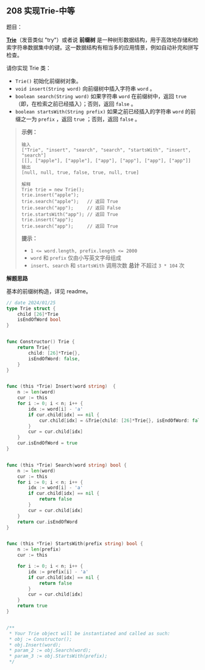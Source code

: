 ## 208 实现Trie-中等

题目：

**[Trie](https://baike.baidu.com/item/字典树/9825209?fr=aladdin)**（发音类似 "try"）或者说 **前缀树** 是一种树形数据结构，用于高效地存储和检索字符串数据集中的键。这一数据结构有相当多的应用情景，例如自动补完和拼写检查。

请你实现 Trie 类：

- `Trie()` 初始化前缀树对象。
- `void insert(String word)` 向前缀树中插入字符串 `word` 。
- `boolean search(String word)` 如果字符串 `word` 在前缀树中，返回 `true`（即，在检索之前已经插入）；否则，返回 `false` 。
- `boolean startsWith(String prefix)` 如果之前已经插入的字符串 `word` 的前缀之一为 `prefix` ，返回 `true` ；否则，返回 `false` 。



> **示例：**
>
> ```
> 输入
> ["Trie", "insert", "search", "search", "startsWith", "insert", "search"]
> [[], ["apple"], ["apple"], ["app"], ["app"], ["app"], ["app"]]
> 输出
> [null, null, true, false, true, null, true]
> 
> 解释
> Trie trie = new Trie();
> trie.insert("apple");
> trie.search("apple");   // 返回 True
> trie.search("app");     // 返回 False
> trie.startsWith("app"); // 返回 True
> trie.insert("app");
> trie.search("app");     // 返回 True
> ```
>
>  
>
> **提示：**
>
> - `1 <= word.length, prefix.length <= 2000`
> - `word` 和 `prefix` 仅由小写英文字母组成
> - `insert`、`search` 和 `startsWith` 调用次数 **总计** 不超过 `3 * 104` 次



**解题思路**

基本的前缀树构造，详见 readme。

```go
// date 2024/01/25
type Trie struct {
    child [26]*Trie
    isEndOfWord bool
}


func Constructor() Trie {
    return Trie{
        child: [26]*Trie{},
        isEndOfWord: false,
    }
}


func (this *Trie) Insert(word string)  {
    n := len(word)
    cur := this
    for i := 0; i < n; i++ {
        idx := word[i] - 'a'
        if cur.child[idx] == nil {
            cur.child[idx] = &Trie{child: [26]*Trie{}, isEndOfWord: false}
        }
        cur = cur.child[idx]
    }
    cur.isEndOfWord = true
}


func (this *Trie) Search(word string) bool {
    n := len(word)
    cur := this
    for i := 0; i < n; i++ {
        idx := word[i] - 'a'
        if cur.child[idx] == nil {
            return false
        }
        cur = cur.child[idx]
    }
    return cur.isEndOfWord
}


func (this *Trie) StartsWith(prefix string) bool {
    n := len(prefix)
    cur := this

    for i := 0; i < n; i++ {
        idx := prefix[i] - 'a'
        if cur.child[idx] == nil {
            return false
        }
        cur = cur.child[idx]
    }
    return true
}


/**
 * Your Trie object will be instantiated and called as such:
 * obj := Constructor();
 * obj.Insert(word);
 * param_2 := obj.Search(word);
 * param_3 := obj.StartsWith(prefix);
 */
```

